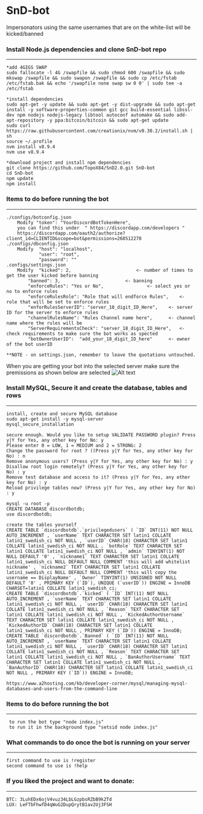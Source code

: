 # SnD-bot
Impersonators using the same usernames that are on the white-list will be kicked/banned

### Install Node.js dependencies and clone SnD-bot repo
-------------------------------------------------------
    *add 4GIGS SWAP
	sudo fallocate -l 4G /swapfile && sudo chmod 600 /swapfile && sudo mkswap /swapfile && sudo swapon /swapfile && sudo cp /etc/fstab /etc/fstab.bak && echo '/swapfile none swap sw 0 0' | sudo tee -a /etc/fstab
	
	*install dependencies
	sudo apt-get -y update && sudo apt-get -y dist-upgrade && sudo apt-get install -y software-properties-common git gcc build-essential libssl-dev npm nodejs nodejs-legacy libtool autoconf automake && sudo add-apt-repository -y ppa:bitcoin/bitcoin && sudo apt-get update
    sudo curl https://raw.githubusercontent.com/creationix/nvm/v0.30.2/install.sh | sh
    source ~/.profile
    nvm install v8.9.4
    nvm use v8.9.4
    
	*download project and install npm dependencies
	git clone https://github.com/TopoX84/SnD2.0.git SnD-bot
    cd SnD-bot
    npm update
    npm install

### Items to do before running the bot
------------------------------------------------------------------------
    ./configs/botconfig.json
        Modify "token": "YourDiscordBotTokenHere", 
		you can find this under  " https://discordapp.com/developers " 
		https://discordapp.com/oauth2/authorize?client_id=CLIENTID&scope=bot&permissions=268512278
    ./configs/dbconfig.json
        Modify  "host": "localhost",
                "user": "root",
                "password": ""
	.configs/settings.json
		Modify	"kicked": 2,   						<- number of times to get the user kicked before banning
			"banned": 3,   						<- banning 
			"enforceRules": "Yes or No",				<- select yes or no to enforce rules
			"enforceRulesRole": "Role that will endforce Rules",	<- role that will be set to enforce rules
			"enforRulesServerID": "server_18_digit_ID_Here",	<- server ID for the server to enforce rules
			"channelRulesName": "Rules Channel name here",		<- channel name where the rules will be 
			"ServerRequirementsCheck": "server_18_digit_ID_Here",	<- check requirements to make sure the bot works as spected
			"botOwnerUserID":  "add_your_18_digit_ID_here"		<- owner of the bot userID
				
	**NOTE - on settings.json, remember to leave the quotations untouched.
 
 When you are getting your bot into the selected server make sure the premissions as shown below are selected
 ![Alt text](https://cdn.discordapp.com/attachments/419897259359076372/575347526526435346/permissions.PNG "Select all the permissions")


 ### Install MySQL, Secure it and create the database, tables and rows
------------------------------------------------------------------------
    install, create and secure MySQL database
	sudo apt-get install -y mysql-server
	mysql_secure_installation

	secure enough. Would you like to setup VALIDATE PASSWORD plugin? Press y|Y for Yes, any other key for No: y
	Please enter 0 = LOW, 1 = MEDIUM and 2 = STRONG: 2
	Change the password for root ? ((Press y|Y for Yes, any other key for No) : n
	Remove anonymous users? (Press y|Y for Yes, any other key for No) : y
	Disallow root login remotely? (Press y|Y for Yes, any other key for No) : y
	Remove test database and access to it? (Press y|Y for Yes, any other key for No) : y
	Reload privilege tables now? (Press y|Y for Yes, any other key for No) : y
	
	mysql -u root -p
	CREATE DATABASE discordbotdb;
	use discordbotdb;
	
	create the tables yourself
	CREATE TABLE `discordbotdb`.`privilegedusers` ( `ID` INT(11) NOT NULL AUTO_INCREMENT , `userName` TEXT CHARACTER SET latin1 COLLATE latin1_swedish_ci NOT NULL , `userID` CHAR(18) CHARACTER SET latin1 COLLATE latin1_swedish_ci NOT NULL , `botRole` TEXT CHARACTER SET latin1 COLLATE latin1_swedish_ci NOT NULL , `admin` TINYINT(1) NOT NULL DEFAULT '0' , `nickname1` TEXT CHARACTER SET latin1 COLLATE latin1_swedish_ci NULL DEFAULT NULL COMMENT 'this will add whitelist nickname' , `nickname2` TEXT CHARACTER SET latin1 COLLATE latin1_swedish_ci NULL DEFAULT NULL COMMENT 'this will copy the username == DisplayName' , `Owner` TINYINT(1) UNSIGNED NOT NULL DEFAULT '0' , PRIMARY KEY (`ID`), UNIQUE (`userID`)) ENGINE = InnoDB CHARSET=latin1 COLLATE latin1_swedish_ci;
	CREATE TABLE `discordbotdb`.`kicked` ( `ID` INT(11) NOT NULL AUTO_INCREMENT , `userName` TEXT CHARACTER SET latin1 COLLATE latin1_swedish_ci NOT NULL , `userID` CHAR(18) CHARACTER SET latin1 COLLATE latin1_swedish_ci NOT NULL , `Reason` TEXT CHARACTER SET latin1 COLLATE latin1_swedish_ci NOT NULL , `KickedAuthorUsername` TEXT CHARACTER SET latin1 COLLATE latin1_swedish_ci NOT NULL , `KickedAuthorID` CHAR(18) CHARACTER SET latin1 COLLATE latin1_swedish_ci NOT NULL , PRIMARY KEY (`ID`)) ENGINE = InnoDB;
	CREATE TABLE `discordbotdb`.`Banned` ( `ID` INT(11) NOT NULL AUTO_INCREMENT , `userName` TEXT CHARACTER SET latin1 COLLATE latin1_swedish_ci NOT NULL , `userID` CHAR(18) CHARACTER SET latin1 COLLATE latin1_swedish_ci NOT NULL , `Reason` TEXT CHARACTER SET latin1 COLLATE latin1_swedish_ci NOT NULL , `BanAuthorUsername` TEXT CHARACTER SET latin1 COLLATE latin1_swedish_ci NOT NULL , `BanAuthorID` CHAR(18) CHARACTER SET latin1 COLLATE latin1_swedish_ci NOT NULL , PRIMARY KEY (`ID`)) ENGINE = InnoDB;

	https://www.a2hosting.com/kb/developer-corner/mysql/managing-mysql-databases-and-users-from-the-command-line
          
        
### Items to do before running the bot
------------------------------------------------------------------------
     to run the bot type "node index.js"
     to run it in the background type "setsid node index.js"
     
### What commands to do once the bot is running on your server
------------------------------------------------------------------------
    first command to use is !register
    second command to use is !help
    
### If you liked the project and want to donate:
------------------------------------------------------------------------
    BTC: 3LuhEDx6ojV4vuz34LbLGzpbsRZbB9k2Td
    LUX: LeFTbFhwfD4qWuG2DupQrytB1av2Uj3FSH
